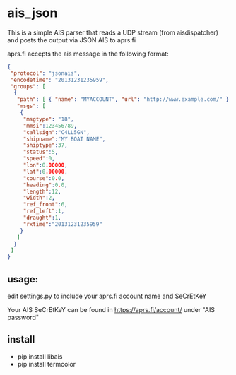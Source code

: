 # ais_json

This is a simple AIS parser that reads a UDP stream (from aisdispatcher) and posts the output via JSON AIS to aprs.fi

aprs.fi accepts the ais message in the following format:

```json
{
 "protocol": "jsonais",
 "encodetime": "20131231235959",
 "groups": [
  {
   "path": [ { "name": "MYACCOUNT", "url": "http://www.example.com/" } ],
   "msgs": [
    {
     "msgtype": "18",
     "mmsi":123456789,
     "callsign":"C4LL5GN",
     "shipname":"MY BOAT NAME",
     "shiptype":37,
     "status":5,
     "speed":0,
     "lon":0.00000,
     "lat":0.00000,
     "course":0.0,
     "heading":0.0,
     "length":12,
     "width":2,
     "ref_front":6,
     "ref_left":1,
     "draught":1,
     "rxtime":"20131231235959"
    }
   ]
  }
 ]
}
```

## usage:
edit settings.py to include your aprs.fi account name and SeCrEtKeY

Your AIS SeCrEtKeY can be found in https://aprs.fi/account/ under "AIS password"


## install

* pip install libais
* pip install termcolor


